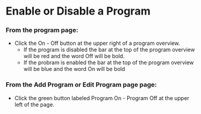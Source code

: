 # Enable or Disable a Program

### From the program page:
- Click the On - Off button at the upper right of a program overview.
    -   If the program is disabled the bar at the top of the program overview will be red and the word Off will be bold.
    -   If the probram is enabled the bar at the top of the program overview will be blue and the word On will be bold
### From the Add Program or Edit Program page page:
- Click the green button labeled Program On - Program Off at the upper left of the page.

